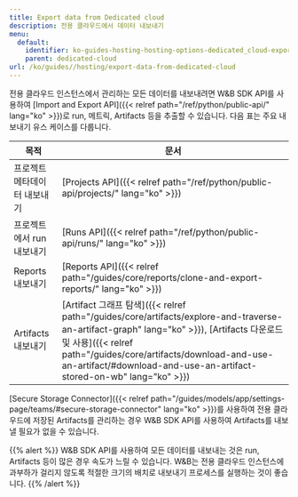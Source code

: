 ```yaml
---
title: Export data from Dedicated cloud
description: 전용 클라우드에서 데이터 내보내기
menu:
  default:
    identifier: ko-guides-hosting-hosting-options-dedicated_cloud-export-data-from-dedicated-cloud
    parent: dedicated-cloud
url: /ko/guides//hosting/export-data-from-dedicated-cloud
---
```


전용 클라우드 인스턴스에서 관리하는 모든 데이터를 내보내려면 W&B SDK API를 사용하여 [Import and Export API]({{< relref path="/ref/python/public-api/" lang="ko" >}})로 run, 메트릭, Artifacts 등을 추출할 수 있습니다. 다음 표는 주요 내보내기 유스 케이스를 다룹니다.

| 목적 | 문서 |
|---------|---------------|
| 프로젝트 메타데이터 내보내기 | [Projects API]({{< relref path="/ref/python/public-api/projects/" lang="ko" >}}) |
| 프로젝트에서 run 내보내기 | [Runs API]({{< relref path="/ref/python/public-api/runs/" lang="ko" >}}) |
| Reports 내보내기 | [Reports API]({{< relref path="/guides/core/reports/clone-and-export-reports/" lang="ko" >}}) |
| Artifacts 내보내기 | [Artifact 그래프 탐색]({{< relref path="/guides/core/artifacts/explore-and-traverse-an-artifact-graph" lang="ko" >}}), [Artifacts 다운로드 및 사용]({{< relref path="/guides/core/artifacts/download-and-use-an-artifact/#download-and-use-an-artifact-stored-on-wb" lang="ko" >}}) |

[Secure Storage Connector]({{< relref path="/guides/models/app/settings-page/teams/#secure-storage-connector" lang="ko" >}})를 사용하여 전용 클라우드에 저장된 Artifacts를 관리하는 경우 W&B SDK API를 사용하여 Artifacts를 내보낼 필요가 없을 수 있습니다.

{{% alert %}}
W&B SDK API를 사용하여 모든 데이터를 내보내는 것은 run, Artifacts 등이 많은 경우 속도가 느릴 수 있습니다. W&B는 전용 클라우드 인스턴스에 과부하가 걸리지 않도록 적절한 크기의 배치로 내보내기 프로세스를 실행하는 것이 좋습니다.
{{% /alert %}}
